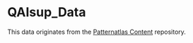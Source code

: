 # QAIsup_Data

This data originates from the [Patternatlas Content](https://github.com/PatternAtlas/pattern-atlas-content) repository.
